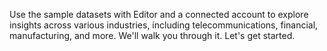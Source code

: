 Use the sample datasets with Editor and a connected account to explore insights across various industries, including telecommunications, financial, manufacturing, and more. We'll walk you through it. Let's get started.

